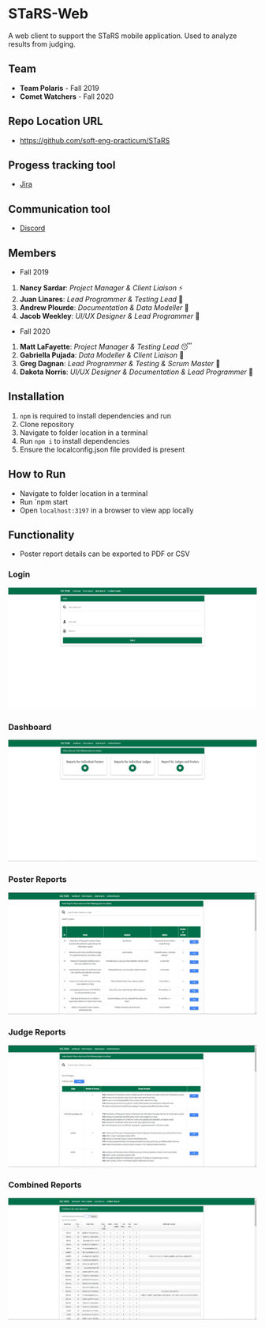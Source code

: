 # STaRS-Web

A web client to support the STaRS mobile application. Used to analyze results from judging.

## Team

* **Team Polaris** - Fall 2019
* **Comet Watchers** - Fall 2020

## Repo Location URL

* https://github.com/soft-eng-practicum/STaRS

## Progess tracking tool

* [Jira](https://jira.ggc.edu/projects/SJCWC/summary)

## Communication tool

* [Discord](https://discordapp.com/)

## Members

* Fall 2019

1. **Nancy Sardar**: *Project Manager & Client Liaison* :zap:
2. **Juan Linares**: *Lead Programmer & Testing Lead* :ghost:
3. **Andrew Plourde**: *Documentation & Data Modeller* :thought_balloon:
4. **Jacob Weekley**: *UI/UX Designer & Lead Programmer* :ice_hockey:


* Fall 2020

1. **Matt LaFayette**: *Project Manager & Testing Lead* :sleeping:
2. **Gabriella Pujada**: *Data Modeller & Client Liaison* :lion: 
3. **Greg Dagnan**: *Lead Programmer & Testing & Scrum Master* :eyes:
4. **Dakota Norris**: *UI/UX Designer & Documentation & Lead Programmer* :thinking:

## Installation

1. `npm` is required to install dependencies and run
1. Clone repository
1. Navigate to folder location in a terminal
1. Run `npm i` to install dependencies
1. Ensure the localconfig.json file provided is present

## How to Run

* Navigate to folder location in a terminal
* Run `npm start
* Open `localhost:3197` in a browser to view app locally

## Functionality

* Poster report details can be exported to PDF or CSV

### Login

![login](screenshots/login-2019.PNG)

### Dashboard

![dashboard](screenshots/dashboard-2019.PNG)

### Poster Reports

![poster-reports](screenshots/poster-reports-2019.PNG)

### Judge Reports

![judge-reports](screenshots/judge-reports-2019.PNG)

### Combined Reports

![combined-reports](screenshots/combined-reports-2019.PNG)
